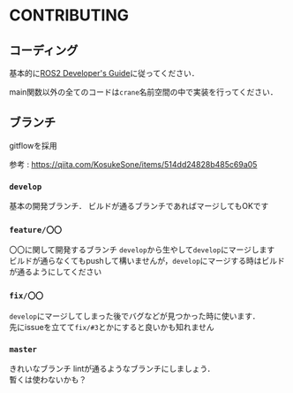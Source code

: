 # CONTRIBUTING

## コーディング

基本的に[ROS2 Developer's Guide](https://index.ros.org/doc/ros2/Contributing/Developer-Guide/)に従ってください．

main関数以外の全てのコードは`crane`名前空間の中で実装を行ってください．

## ブランチ

gitflowを採用

参考 : <https://qiita.com/KosukeSone/items/514dd24828b485c69a05>

### `develop`

基本の開発ブランチ．
ビルドが通るブランチであればマージしてもOKです

### `feature/〇〇`

〇〇に関して開発するブランチ
`develop`から生やして`develop`にマージします  
ビルドが通らなくてもpushして構いませんが，`develop`にマージする時はビルドが通るようにしてください

### `fix/〇〇`

`develop`にマージしてしまった後でバグなどが見つかった時に使います．  
先にissueを立てて`fix/#3`とかにすると良いかも知れません

### `master`

きれいなブランチ
lintが通るようなブランチにしましょう．  
暫くは使わないかも？
